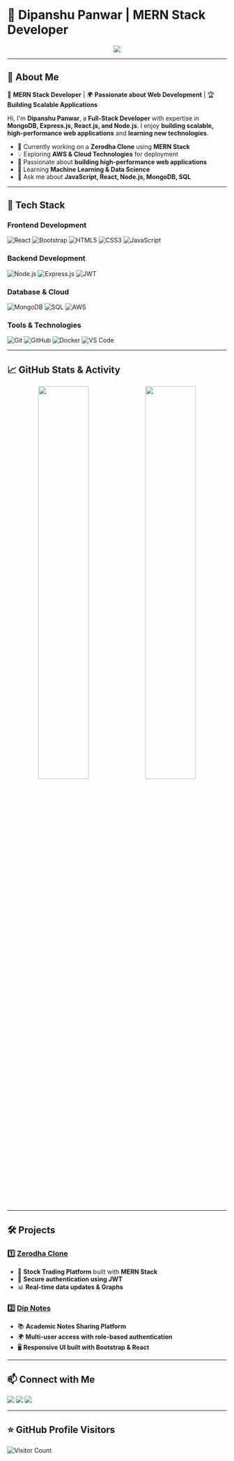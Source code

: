 # 🚀 Dipanshu Panwar | MERN Stack Developer

<p align="center">
  <img src="https://readme-typing-svg.herokuapp.com?color=%2300C4FF&size=22&center=true&vCenter=true&lines=MERN+Stack+Developer;Passionate+about+Coding;Building+Scalable+Web+Applications" />
</p>

---

## 🌟 About Me

🎯 **MERN Stack Developer** | 🌍 **Passionate about Web Development** | 🏆 **Building Scalable Applications**

Hi, I'm **Dipanshu Panwar**, a **Full-Stack Developer** with expertise in **MongoDB, Express.js, React.js, and Node.js**. I enjoy **building scalable, high-performance web applications** and **learning new technologies**.

- 🔭 Currently working on a **Zerodha Clone** using **MERN Stack**
- 💡 Exploring **AWS & Cloud Technologies** for deployment
- 🎯 Passionate about **building high-performance web applications**
- 📝 Learning **Machine Learning & Data Science**
- 💬 Ask me about **JavaScript, React, Node.js, MongoDB, SQL**

---

## 🚀 Tech Stack

### **Frontend Development**
![React](https://img.shields.io/badge/React-61DAFB?style=for-the-badge&logo=react&logoColor=black)
![Bootstrap](https://img.shields.io/badge/Bootstrap-7952B3?style=for-the-badge&logo=bootstrap&logoColor=white)
![HTML5](https://img.shields.io/badge/HTML5-%23E34F26.svg?style=for-the-badge&logo=html5&logoColor=white)
![CSS3](https://img.shields.io/badge/CSS3-%231572B6.svg?style=for-the-badge&logo=css3&logoColor=white)
![JavaScript](https://img.shields.io/badge/JavaScript-%23F7DF1E.svg?style=for-the-badge&logo=javascript&logoColor=black)

### **Backend Development**
![Node.js](https://img.shields.io/badge/Node.js-43853D?style=for-the-badge&logo=node.js&logoColor=white)
![Express.js](https://img.shields.io/badge/Express.js-000000?style=for-the-badge&logo=express&logoColor=white)
![JWT](https://img.shields.io/badge/JWT-JSON%20Web%20Tokens-orange?style=for-the-badge&logo=json-web-tokens&logoColor=white)

### **Database & Cloud**
![MongoDB](https://img.shields.io/badge/MongoDB-4EA94B?style=for-the-badge&logo=mongodb&logoColor=white)
![SQL](https://img.shields.io/badge/SQL-%2300C4FF?style=for-the-badge&logo=postgresql&logoColor=white)
![AWS](https://img.shields.io/badge/AWS-FF9900?style=for-the-badge&logo=amazonaws&logoColor=white)

### **Tools & Technologies**
![Git](https://img.shields.io/badge/Git-F05032?style=for-the-badge&logo=git&logoColor=white)
![GitHub](https://img.shields.io/badge/GitHub-%23181717.svg?style=for-the-badge&logo=github&logoColor=white)
![Docker](https://img.shields.io/badge/Docker-2496ED?style=for-the-badge&logo=docker&logoColor=white)
![VS Code](https://img.shields.io/badge/VS%20Code-007ACC?style=for-the-badge&logo=visualstudiocode&logoColor=white)

---

## 📈 GitHub Stats & Activity

<p align="center">
  <img src="https://github-readme-stats.vercel.app/api?username=dipanshupanwar&show_icons=true&theme=radical" width="48%" />
  <img src="https://github-readme-streak-stats.herokuapp.com/?user=dipanshupanwar&theme=dark" width="48%" />
</p>

---

## 🛠️ Projects

### **1️⃣ [Zerodha Clone](https://github.com/dipanshupanwar/zerodha-clone)**
- 🚀 **Stock Trading Platform** built with **MERN Stack**
- 🔐 **Secure authentication using JWT**
- 📊 **Real-time data updates & Graphs**

### **2️⃣ [Dip Notes](https://github.com/dipanshupanwar/dipnotes)**
- 📚 **Academic Notes Sharing Platform**
- 🌍 **Multi-user access with role-based authentication**
- 🖥 **Responsive UI built with Bootstrap & React**

---

## 📫 Connect with Me

<a href="https://linkedin.com/in/your-profile"><img src="https://img.shields.io/badge/LinkedIn-%230077B5.svg?style=for-the-badge&logo=linkedin&logoColor=white"></a>
<a href="https://yourportfolio.com"><img src="https://img.shields.io/badge/Portfolio-%23000000.svg?style=for-the-badge&logo=vercel&logoColor=white"></a>
<a href="mailto:your-email@gmail.com"><img src="https://img.shields.io/badge/Gmail-%23D14836.svg?style=for-the-badge&logo=gmail&logoColor=white"></a>

---

## ⭐ GitHub Profile Visitors

![Visitor Count](https://komarev.com/ghpvc/?username=dipanshupanwar&label=PROFILE+VIEWS&color=brightgreen)

